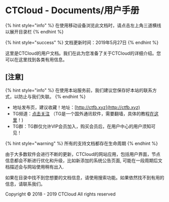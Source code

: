 # CTCloud - Documents/用户手册

{% hint style="info" %}
在使用移动设备浏览此文档时，请点击左上角三道横线以展开目录栏
{% endhint %}

{% hint style="success" %}
文档更新时间：2019年5月27日
{% endhint %}

这里是CTCloud的用户文档。我们在此为您准备了关于CTCloud的详细介绍。您可以在这里找到各类有用信息。

## \[注意\]

{% hint style="info" %}
在使用本站服务前，我们建议您保存好本站的联系方式，以防止与我们失联。
{% endhint %}

* 地址发布页，建议收藏！地址：[http://ctfb.xyz](http://ctfb.xyz)
* TG频道：[点击关注](https://t.me/cctcloud) （TG是一个国外通讯软件，需要翻墙，具体的教程[在这里](advanced/telegram.md)！\)
* TG群：TG群仅允许VIP会员加入，购买会员后，在用户中心的用户须知可见！

{% hint style="warning" %}
所有的支持文档都存在生命周期
{% endhint %}

由于大多数软件会进行不断的更新，CTCloud的网站应用，包括用户界面，节点信息都会不断进行优化和升级，比如新添加的系统公告页面, 可能在一段周期后文档描述会与网站使用稍有出入.

如果在目录中找不到您想要的文档信息，请使用搜索功能。如果依然找不到有用的信息，请联系我们。

Copyright © 2018 - 2019 CTCloud All rights reserved

